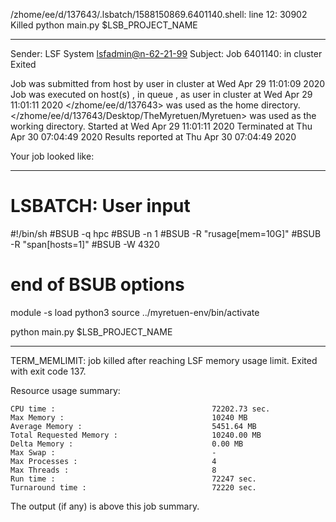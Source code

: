 /zhome/ee/d/137643/.lsbatch/1588150869.6401140.shell: line 12: 30902 Killed                  python main.py $LSB_PROJECT_NAME

------------------------------------------------------------
Sender: LSF System <lsfadmin@n-62-21-99>
Subject: Job 6401140: <NNAgent3NN-Selfplay-50-random> in cluster <dcc> Exited

Job <NNAgent3NN-Selfplay-50-random> was submitted from host <n-62-27-20> by user <s183905> in cluster <dcc> at Wed Apr 29 11:01:09 2020
Job was executed on host(s) <n-62-21-99>, in queue <hpc>, as user <s183905> in cluster <dcc> at Wed Apr 29 11:01:11 2020
</zhome/ee/d/137643> was used as the home directory.
</zhome/ee/d/137643/Desktop/TheMyretuen/Myretuen> was used as the working directory.
Started at Wed Apr 29 11:01:11 2020
Terminated at Thu Apr 30 07:04:49 2020
Results reported at Thu Apr 30 07:04:49 2020

Your job looked like:

------------------------------------------------------------
# LSBATCH: User input
#!/bin/sh
#BSUB -q hpc
#BSUB -n 1
#BSUB -R "rusage[mem=10G]"
#BSUB -R "span[hosts=1]"
#BSUB -W 4320
# end of BSUB options

module -s load python3
source ../myretuen-env/bin/activate

python main.py $LSB_PROJECT_NAME


------------------------------------------------------------

TERM_MEMLIMIT: job killed after reaching LSF memory usage limit.
Exited with exit code 137.

Resource usage summary:

    CPU time :                                   72202.73 sec.
    Max Memory :                                 10240 MB
    Average Memory :                             5451.64 MB
    Total Requested Memory :                     10240.00 MB
    Delta Memory :                               0.00 MB
    Max Swap :                                   -
    Max Processes :                              4
    Max Threads :                                8
    Run time :                                   72247 sec.
    Turnaround time :                            72220 sec.

The output (if any) is above this job summary.


